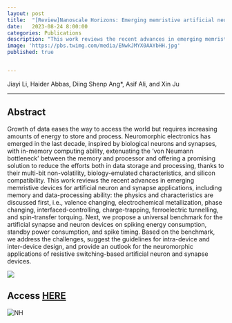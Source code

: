 ```yaml
---
layout: post
title:  "[Review]Nanoscale Horizons: Emerging memristive artificial neuron and synapse devices for the neuromorphic electronics era"
date:   2023-08-24 8:00:00
categories: Publications
description: "This work reviews the recent advances in emerging memristive devices for artificial neuron and synapse applications, including memory and data-processing ability: the physics and characteristics are discussed first, i.e., valence changing, electrochemical metallization, phase changing, interfaced-controlling, charge-trapping, ferroelectric tunnelling, and spin-transfer torquing. Next, we propose a universal benchmark for the artificial synapse and neuron devices on spiking energy consumption, standby power consumption, and spike timing. Based on the benchmark, we address the challenges, suggest the guidelines for intra-device and inter-device design, and provide an outlook for the neuromorphic applications of resistive switching-based artificial neuron and synapse devices."
image: 'https://pbs.twimg.com/media/ENwkJMYX0AAYbHH.jpg'
published: true


---
```


Jiayi Li, Haider Abbas, Diing Shenp Ang\*, Asif Ali, and Xin Ju

<span class="__dimensions_badge_embed__" data-doi="10.1039/D3NH00180F" data-hide-zero-citations="true" data-legend="always"></span><script async src="https://badge.dimensions.ai/badge.js" charset="utf-8"></script>

---

## Abstract

Growth of data eases the way to access the world but requires increasing amounts of energy to store and process. Neuromorphic electronics has emerged in the last decade, inspired by biological neurons and synapses, with in-memory computing ability, extenuating the ‘von Neumann bottleneck’ between the memory and processor and offering a promising solution to reduce the efforts both in data storage and processing, thanks to their multi-bit non-volatility, biology-emulated characteristics, and silicon compatibility. This work reviews the recent advances in emerging memristive devices for artificial neuron and synapse applications, including memory and data-processing ability: the physics and characteristics are discussed first, i.e., valence changing, electrochemical metallization, phase changing, interfaced-controlling, charge-trapping, ferroelectric tunnelling, and spin-transfer torquing. Next, we propose a universal benchmark for the artificial synapse and neuron devices on spiking energy consumption, standby power consumption, and spike timing. Based on the benchmark, we address the challenges, suggest the guidelines for intra-device and inter-device design, and provide an outlook for the neuromorphic applications of resistive switching-based artificial neuron and synapse devices.

![](https://pubs.rsc.org/en/Image/Get?imageInfo.ImageType=GA&imageInfo.ImageIdentifier.ManuscriptID=D3NH00180F&imageInfo.ImageIdentifier.Year=2023.png)


## Access [HERE](https://pubs.rsc.org/en/content/articlelanding/2023/nh/d3nh00180f/)

![NH](https://pubs.rsc.org/en/Image/Get?imageInfo.ImageType=CoverIssue&imageInfo.ImageIdentifier.SerCode=nh&imageInfo.ImageIdentifier.IssueId=NH009007&imageInfo.ImageIdentifier.Year=2024)

